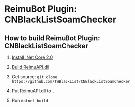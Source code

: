 # ReimuBot Plugin: CNBlackListSoamChecker

## How to build ReimuBot Plugin: CNBlackListSoamChecker

1. [Install .Net Core 2.0](https://www.microsoft.com/net/core)

2. [Build ReimuAPI.dll](https://github.com/TWBlackList/ReimuAPI/blob/master/README.md)

3. Get source: `git clone https://github.com/TWBlackList/CNBlackListSoamChecker`

4. Put ReimuAPI.dll to `.`

5. Run `dotnet build`
